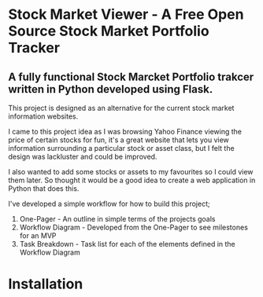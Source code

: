 # Stock Market Viewer - A Free Open Source Stock Market Portfolio Tracker

## A fully functional Stock Marcket Portfolio trakcer written in Python developed using Flask.

This project is designed as an alternative for the current stock market information websites. 

I came to this project idea as I was browsing Yahoo Finance viewing the price of certain stocks for fun, it's a great website that lets you view information surrounding a particular stock or asset class, but I felt the design was lackluster and could be improved. 

I also wanted to add some stocks or assets to my favourites so I could view them later. So thought it would be a good idea to create a web application in Python that does this. 

I've developed a simple workflow for how to build this project; 

1. One-Pager - An outline in simple terms of the projects goals
2. Workflow Diagram - Developed from the One-Pager to see milestones for an MVP
3. Task Breakdown - Task list for each of the elements defined in the Workflow Diagram 

# Installation 
```

```


